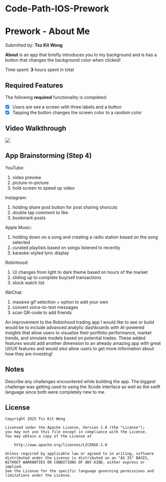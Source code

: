 # Code-Path-IOS-Prework
# Prework - About Me

Submitted by: **Tsz Kit Wong**

**About** is an app that briefly introduces you to my background and is has a button that changes the background color when clicked! 

Time spent: **3** hours spent in total

## Required Features

The following **required** functionality is completed:

- [x] Users are see a screen with three labels and a button
- [x] Tapping the button changes the screen color to a random color
 
## Video Walkthrough

<div>
    <a href="https://www.loom.com/share/4dbbe8f4e69746c8ad492711674746bc">
    </a>
    <a href="https://www.loom.com/share/4dbbe8f4e69746c8ad492711674746bc">
      <img style="max-width:300px;" src="https://cdn.loom.com/sessions/thumbnails/4dbbe8f4e69746c8ad492711674746bc-37218618edbaaded-full-play.gif">
    </a>
  </div>

## App Brainstorming (Step 4)
YouTube:
1. video preview
2. picture-in-picture
3. hold screen to speed up video

Instagram:
1. holding share post button for post sharing shorcuts
2. double tap comment to like
3. bookmark posts

Apple Music:
1. holding down on a song and creating a radio station based on the song selected
2. curated playlists based on songs listened to recently
3. karaoke-styled lyric display

Robinhood:
1. UI changes from light to dark theme based on hours of the market
2. sliding up to complete buy/sell transactions
3. stock watch list

WeChat:
1. massive gif selection + option to add your own
2. convert voice-to-text messages
3. scan QR-code to add friends

An improvement to the Robinhood trading app I would like to see or build would be to include advanced analytic dashboards with AI-powered insights that allow users to visualize their portfolio performance, market trends, and simulate models based on potential trades. These added features would add another dimension to an already amazing app with great UI/UX features and would also allow users to get more information about how they are investing!

## Notes

Describe any challenges encountered while building the app.
The biggest challenge was getting used to using the Xcode interface as well as the swift language since both were completely new to me.

## License

    Copyright 2025 Tsz Kit Wong

    Licensed under the Apache License, Version 2.0 (the "License");
    you may not use this file except in compliance with the License.
    You may obtain a copy of the License at

        http://www.apache.org/licenses/LICENSE-2.0

    Unless required by applicable law or agreed to in writing, software
    distributed under the License is distributed on an "AS IS" BASIS,
    WITHOUT WARRANTIES OR CONDITIONS OF ANY KIND, either express or implied.
    See the License for the specific language governing permissions and
    limitations under the License.
